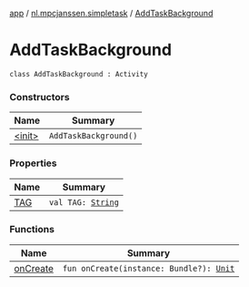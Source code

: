 [app](../../index.md) / [nl.mpcjanssen.simpletask](../index.md) / [AddTaskBackground](.)

# AddTaskBackground

`class AddTaskBackground : Activity`

### Constructors

| Name | Summary |
|---|---|
| [&lt;init&gt;](-init-.md) | `AddTaskBackground()` |

### Properties

| Name | Summary |
|---|---|
| [TAG](-t-a-g.md) | `val TAG: `[`String`](https://kotlinlang.org/api/latest/jvm/stdlib/kotlin/-string/index.html) |

### Functions

| Name | Summary |
|---|---|
| [onCreate](on-create.md) | `fun onCreate(instance: Bundle?): `[`Unit`](https://kotlinlang.org/api/latest/jvm/stdlib/kotlin/-unit/index.html) |

